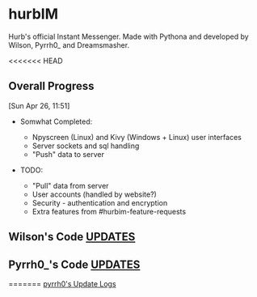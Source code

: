 # hurbIM
Hurb's official Instant Messenger. Made with Pythona and developed by Wilson, Pyrrh0_ and Dreamsmasher.

<<<<<<< HEAD
## Overall Progress
[Sun Apr 26, 11:51]

- Somwhat Completed:
    - Npyscreen (Linux) and Kivy (Windows + Linux) user interfaces
    - Server sockets and sql handling
    - "Push" data to server

- TODO:
    - "Pull" data from server
    - User accounts (handled by website?)
    - Security -  authentication and encryption
    - Extra features from #hurbim-feature-requests

## Wilson's Code [UPDATES](WilsonUpdateLogs)

## Pyrrh0_'s Code [UPDATES](Pyrrh0_UpdateLogs)
=======
[pyrrh0's Update Logs](https://github.com/notPyrrh0/hurbIM/blob/master/gui/UpdateLogs)

